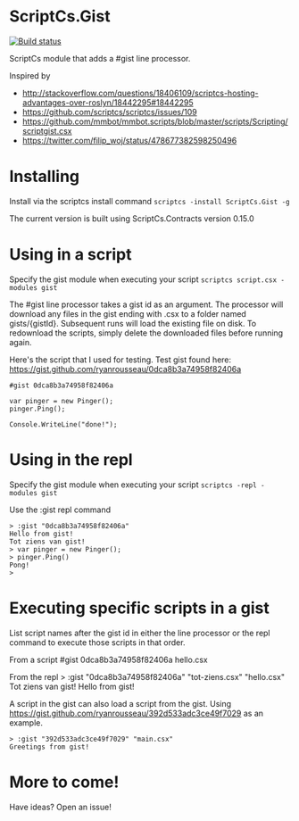 ScriptCs.Gist
=============

[![Build status](https://ci.appveyor.com/api/projects/status/ldgbvtkxc4lldafw?svg=true)](https://ci.appveyor.com/project/ryanrousseau/scriptcs-gist)

ScriptCs module that adds a #gist line processor.

Inspired by
* http://stackoverflow.com/questions/18406109/scriptcs-hosting-advantages-over-roslyn/18442295#18442295
* https://github.com/scriptcs/scriptcs/issues/109
* https://github.com/mmbot/mmbot.scripts/blob/master/scripts/Scripting/scriptgist.csx
* https://twitter.com/filip_woj/status/478677382598250496

Installing
==========
Install via the scriptcs install command `scriptcs -install ScriptCs.Gist -g`

The current version is built using ScriptCs.Contracts version 0.15.0

Using in a script
=================

Specify the gist module when executing your script `scriptcs script.csx -modules gist`

The #gist line processor takes a gist id as an argument.  The processor will download any files in the gist ending with .csx to a folder named gists/{gistId}.  Subsequent runs will load the existing file on disk.  To redownload the scripts, simply delete the downloaded files before running again.

Here's the script that I used for testing.  Test gist found here: https://gist.github.com/ryanrousseau/0dca8b3a74958f82406a

    #gist 0dca8b3a74958f82406a

    var pinger = new Pinger();
    pinger.Ping();

    Console.WriteLine("done!");

Using in the repl
=================

Specify the gist module when executing your script `scriptcs -repl -modules gist`

Use the :gist repl command

    > :gist "0dca8b3a74958f82406a"
    Hello from gist!
    Tot ziens van gist!
    > var pinger = new Pinger();
    > pinger.Ping()
    Pong!
    >

Executing specific scripts in a gist
====================================

List script names after the gist id in either the line processor or the repl command to execute those scripts in that order.

From a script
    #gist 0dca8b3a74958f82406a hello.csx

From the repl
    > :gist "0dca8b3a74958f82406a" "tot-ziens.csx" "hello.csx"
    Tot ziens van gist!
    Hello from gist!
    
A script in the gist can also load a script from the gist. Using https://gist.github.com/ryanrousseau/392d533adc3ce49f7029 as an example.

    > :gist "392d533adc3ce49f7029" "main.csx"
    Greetings from gist!

More to come!
=============

Have ideas? Open an issue!
